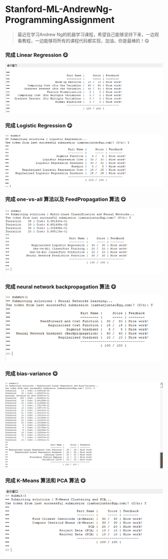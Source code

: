 # Stanford-ML-AndrewNg-ProgrammingAssignment
> 最近在学习Andrew Ng的机器学习课程，希望自己能够坚持下来，一边观看教程，一边能够将所有的课程代码都实现，加油，你是最棒的！:yum:


### 完成 Linear Regression :yum:
![](imgs/作业1.png)


### 完成 Logistic Regression :yum:
![](imgs/作业2.png)

### 完成 one-vs-all 算法以及 FeedPropagation 算法 :yum:
![](imgs/作业3.png)

### 完成 neural network backpropagation 算法 :yum:
![](imgs/作业4.png)

### 完成 bias-variance :yum:
![](imgs/作业5.png)

### 完成 K-Means 算法和 PCA 算法 :yum:
![](imgs/作业7.png)



